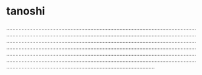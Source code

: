 # tanoshi

.........................................................................................................................................................................................................................................................................................................................................................................................................................................................................................................................................................................................................................................................................................................................................................................................................................................................................